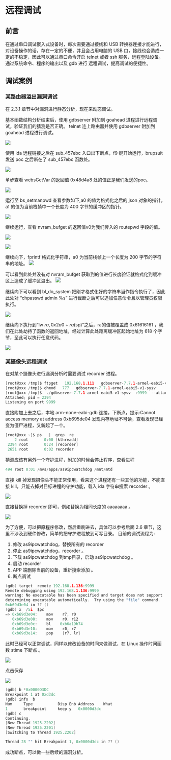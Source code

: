 # 远程调试

## 前言
在通过串口调试嵌入式设备时，每次需要通过接线和 USB 转换器连接才能进行，对设备操作的话，存在一定的不便，并且会占用电脑的 USB 口，接线也会造成一定的不稳定，因此可以通过串口命令开启 telnet 或者 ssh 服务，远程登陆设备。通过系统命令、程序的输出以及 gdb 进行 远程调试，提高调试的便捷性。

## 调试案例

### 某路由器溢出漏洞调试

在 2.3.1 章节中对漏洞进行静态分析，现在来动态调试。

基本函数结构分析结束后，使用 gdbserver 附加到 goahead 进程进行远程调试，验证我们的猜测是否正确。
telnet 连上路由器并使用 gdbserver 附加到 goahead 进程进行调试。

![](https://img-1253984064.cos.ap-guangzhou.myqcloud.com/5b390e8f8bc7d.png)

使用 ida 远程链接之后在 sub_457ebc 入口出下断点，f9 键开始运行，brupsuit 发送 poc 之后断在了 sub_457ebc 函数处。

![](https://img-1253984064.cos.ap-guangzhou.myqcloud.com/5b390e96f181b.png)

单步查看 websGetVar 的返回值 0x48d4a8 处的值正是我们发送的poc。

![](https://img-1253984064.cos.ap-guangzhou.myqcloud.com/5b391147c2521.png)

运行至 bs_setmanpwd 查看参数如下,a0 的值为格式化之后的 json 对象的指针，a1 的值为当前栈帧中一个长度为 400 字节的缓冲区的指针。

![](https://img-1253984064.cos.ap-guangzhou.myqcloud.com/5b390ea6a2580.png)

继续运行，查看 nvram_bufget 的返回值v0为我们传入的 routepwd 字段的值。

![](https://img-1253984064.cos.ap-guangzhou.myqcloud.com/5b390eae51d41.png)

![](https://img-1253984064.cos.ap-guangzhou.myqcloud.com/5b390eb587d58.png)

继续向下，fprintf 格式化字符串，a0 为当前栈帧上一个长度为 200 字节的字符串的地址。
![](https://img-1253984064.cos.ap-guangzhou.myqcloud.com/5b390ebe75750.png)

可以看到此处并没有对 nvram_bufget 获取到的值进行长度验证就格式化到缓冲区上造成了缓冲区溢出。
![](https://img-1253984064.cos.ap-guangzhou.myqcloud.com/5b390ec7ab081.png)

继续向下可以看到 bl_do_system 把刚才格式化好的字符串当作指令执行了，因此此处对 “chpasswd admin %s” 进行截断之后可以追加任意命令且以管理员权限执行。

![](https://img-1253984064.cos.ap-guangzhou.myqcloud.com/5b390ecfa87b2.png)

继续向下执行到“lw $ra,0x2a0+ra($sp)”之后，ra的值被覆盖成 0x61616161 ，我们在此处劫持了函数的返回地址，经过计算此处距离缓冲区起始地址为 618 个字节，至此可以执行任意代码。

![](https://img-1253984064.cos.ap-guangzhou.myqcloud.com/5b390ed82ba62.png)



### 某摄像头远程调试

在对某个摄像头进行漏洞分析时需要调试 recorder 进程。

```c
[root@xxx /tmp]$ ftpget   192.168.1.111   gdbserver-7.7.1-armel-eabi5-v1-sysv
[root@xxx /tmp]$ chmod   777   gdbserver-7.7.1-armel-eabi5-v1-sysv
[root@xxx /tmp]$  ./gdbserver-7.7.1-armel-eabi5-v1-sysv  :9999  --attach  2394
Attached; pid = 2394
Listening on port 9999
```

直接附加上去之后，本地 arm-none-eabi-gdb 连接，下断点，提示:Cannot access memory at address 0xb695de04 发现内存地址不可读，查看发现已经变为僵尸进程，又新起了一个。

```c
[root@xxx ~]$ ps   |  grep  re
    2 root       0:00 [kthreadd]
 2394 root       0:24 [recorder]
 2651 root       0:02 recorder
```

猜测应该有另外一个守护进程，附加的时候会停止程序，查看进程

```c
494 root 0:01 /mvs/apps/as9ipcwatchdog /mnt/mtd
```

直接 kill 掉发现摄像头不能正常使用，看来这个进程还有一些其他的功能，不能直接 kill，只能去掉对目标进程的守护功能，载入 ida
字符串搜索 recorder 。

![](https://img-1253984064.cos.ap-guangzhou.myqcloud.com/5b388c1a6b58f.jpg)

直接替换掉 recorder 即可，例如替换为相同长度的 aaaaaaaa 。 

![](https://img-1253984064.cos.ap-guangzhou.myqcloud.com/5b388c79eea01.jpg)

为了方便，可以把原程序修改，然后重刷进去，具体可以参考后面 2.6 章节，这里不涉及到硬件修改，简单的把守护进程放到可写目录。
目前的调试流程为:
1. 修改 as9ipcwatchdog，替换所有的 recorder 
2. 停止 as9ipcwatchdog，recorder 。
3. 下载 as9ipcwatchdog 到tmp目录，启动  as9ipcwatchdog 。
3. 启动 recorder
4. APP 端删除当前的设备，重新搜索添加 。
5. 断点调试


```c
(gdb) target  remote 192.168.1.136:9999
Remote debugging using 192.168.1.136:9999
warning: No executable has been specified and target does not support
determining executable automatically.  Try using the "file" command.
0xb69d3e04 in ?? ()
(gdb) x  /5i  $pc
=> 0xb69d3e04:    mov    r7, r0
   0xb69d3e08:    mov    r0, r12
   0xb69d3e0c:    bl    0xb6a19b74
   0xb69d3e10:    mov    r0, r7
   0xb69d3e14:    pop    {r7, lr}
```

此时已经可以正常调试，同样以修改设备的时间来做测试，在 Linux 操作时间函数 stime 下断点 。

![](https://img-1253984064.cos.ap-guangzhou.myqcloud.com/5b388d5a744d5.jpg)

点击保存

![](https://img-1253984064.cos.ap-guangzhou.myqcloud.com/5b388656a6ecd.png)

```c
(gdb) b *0x0000D3DC
Breakpoint 1 at 0xd3dc
(gdb) info  b
Num     Type           Disp Enb Address    What
1       breakpoint     keep y   0x0000d3dc
(gdb) c
Continuing.
[New Thread 1925.2202]
[New Thread 1925.2201]
[Switching to Thread 1925.2202]

Thread 28 "" hit Breakpoint 1, 0x0000d3dc in ?? ()
```

成功断点，可以做一些后续的漏洞分析。

